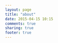 ```yaml
---
layout: page
title: "about"
date: 2015-04-15 10:15
comments: true
sharing: true
footer: true
---
```


